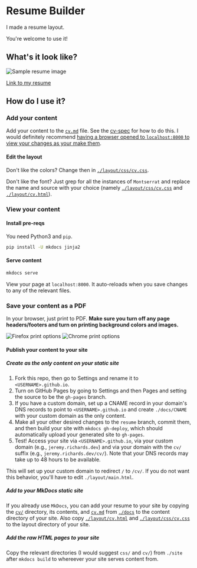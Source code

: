 # Resume Builder
I made a resume layout.

You're welcome to use it!

## What's it look like?
![Sample resume image](./resume_screenshot.png)

[Link to my resume](https://jeremy.richards.dev/cv/)

## How do I use it?
### Add your content
Add your content to the [`cv.md`](./docs/cv.md) file.
See the [cv-spec](./cv-spec.md) for how to do this.
I would definitely recommend [having a browser opened to `localhost:8000` to view your changes as your make them](#view-your-content).

#### Edit the layout
Don't like the colors? Change then in [`./layout/css/cv.css`](./layout/css/cv.css).

Don't like the font? Just grep for all the instances of `Montserrat` and replace the name and source with your choice (namely [`./layout/css/cv.css`](./layout/css/cv.css) and [`./layout/cv.html`](./layout/cv.html)).

### View your content
#### Install pre-reqs
You need Python3 and `pip`.
```bash
pip install -U mkdocs jinja2
```
#### Serve content
```bash
mkdocs serve
```
View your page at `localhost:8000`.
It auto-reloads when you save changes to any of the relevant files.

### Save your content as a PDF
In your browser, just print to PDF. **Make sure you turn off any page headers/footers and turn on printing background colors and images.**

![Firefox print options](./firefox_print_options.png)
![Chrome print options](./chrome_print_options.png)

#### Publish your content to your site
##### Create as the only content on your static site
1. Fork this repo, then go to Settings and rename it to `<USERNAME>.github.io`.
2. Turn on GitHub Pages by going to Settings and then Pages and setting the source to be the `gh-pages` branch.
3. If you have a custom domain, set up a CNAME record in your domain's DNS records to point to `<USERNAME>.github.io` and create `./docs/CNAME` with your custom domain as the only content. 
4. Make all your other desired changes to the `resume` branch, commit them, and then build your site with `mkdocs gh-deploy`, which should automatically upload your generated site to `gh-pages`.
4. Test! Access your site via `<USERNAME>.github.io`, via your custom domain (e.g., `jeremy.richards.dev`) and via your domain with the `cv/` suffix (e.g., `jeremy.richards.dev/cv/`). Note that your DNS records may take up to 48 hours to be available.

This will set up your custom domain to redirect `/` to `/cv/`. If you do not want this behavior, you'll have to edit `./layout/main.html`.

##### Add to your MkDocs static site
If you already use `MkDocs`, you can add your resume to your site by copying the [`cv/`](./docs/cv/) directory, its contents, and [`cv.md`](./docs/cv.md) from [`./docs`](./docs/) to the content directory of your site.
Also copy [`./layout/cv.html`](./layout/cv.html) and [`./layout/css/cv.css`](./layout/css/cv.css) to the layout directory of your site.

##### Add the raw HTML pages to your site
Copy the relevant directories (I would suggest `css/` and `cv/`) from `./site` after `mkdocs build` to whereever your site serves content from.
